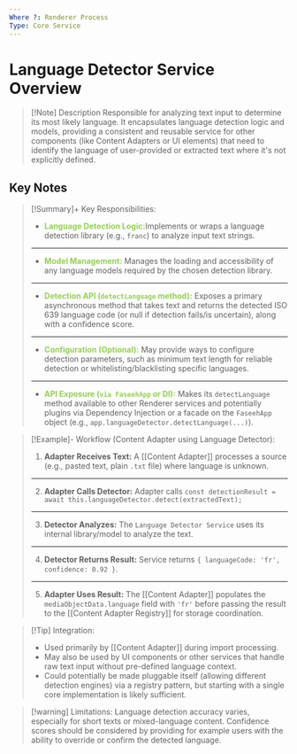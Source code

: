 ```yaml
---
Where ?: Renderer Process
Type: Core Service
---
```

# Language Detector Service Overview

> [!Note] Description
> Responsible for analyzing text input to determine its most likely language. It encapsulates language detection logic and models, providing a consistent and reusable service for other components (like Content Adapters or UI elements) that need to identify the language of user-provided or extracted text where it's not explicitly defined.

## Key Notes

> [!Summary]+ Key Responsibilities:
> - <span style="font-weight:bold; color:rgb(146, 208, 80)">Language Detection Logic:</span>Implements or wraps a language detection library (e.g., `franc`) to analyze input text strings.
> ---
> - <span style="font-weight:bold; color:rgb(146, 208, 80)">Model Management:</span> Manages the loading and accessibility of any language models required by the chosen detection library.
> ---
> - <span style="font-weight:bold; color:rgb(146, 208, 80)">Detection API (`detectLanguage` method):</span> Exposes a primary asynchronous method that takes text and returns the detected ISO 639 language code (or null if detection fails/is uncertain), along with a confidence score.
> ---
> - <span style="font-weight:bold; color:rgb(146, 208, 80)">Configuration (Optional):</span> May provide ways to configure detection parameters, such as minimum text length for reliable detection or whitelisting/blacklisting specific languages.
> ---
> - <span style="font-weight:bold; color:rgb(146, 208, 80)">API Exposure (`via FaseehApp` or DI):</span> Makes its `detectLanguage` method available to other Renderer services and potentially plugins via Dependency Injection or a facade on the `FaseehApp` object (e.g., `app.languageDetector.detectLanguage(...)`).

> [!Example]- Workflow (Content Adapter using Language Detector):
> 1.  **Adapter Receives Text:** A [[Content Adapter]] processes a source (e.g., pasted text, plain `.txt` file) where language is unknown.
> ---
> 2.  **Adapter Calls Detector:** Adapter calls 
>    `const detectionResult = await this.languageDetector.detect(extractedText);`
> ---
> 3.  **Detector Analyzes:** The `Language Detector Service` uses its internal library/model to analyze the text.
> ---
> 4.  **Detector Returns Result:** Service returns `{ languageCode: 'fr', confidence: 0.92 }`.
> ---
> 5.  **Adapter Uses Result:** The [[Content Adapter]] populates the `mediaObjectData.language` field with `'fr'` before passing the result to the [[Content Adapter Registry]] for storage coordination.

> [!Tip] Integration:
> - Used primarily by [[Content Adapter]] during import processing.
> - May also be used by UI components or other services that handle raw text input without pre-defined language context.
> - Could potentially be made pluggable itself (allowing different detection engines) via a registry pattern, but starting with a single core implementation is likely sufficient.

> [!warning] Limitations:
> Language detection accuracy varies, especially for short texts or mixed-language content. Confidence scores should be considered by providing for example users with the ability to override or confirm the detected language.
